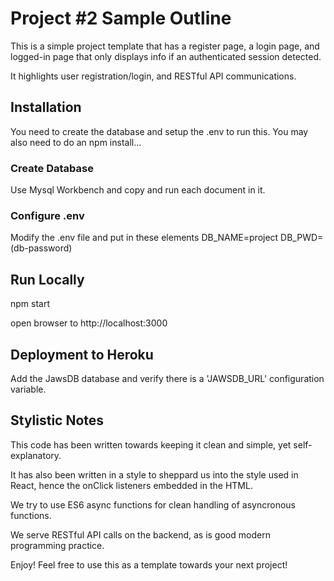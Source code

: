 # Project #2 Sample Outline
This is a simple project template that has a register page, a login page, 
and logged-in page that only displays info if an authenticated session 
detected.

It highlights user registration/login, and RESTful API communications.

## Installation
You need to create the database and setup the .env to run this. 
You may also need to do an npm install...

### Create Database
Use Mysql Workbench and copy and run each document in it.

### Configure .env
Modify the .env file and put in these elements
DB_NAME=project
DB_PWD=(db-password)

## Run Locally
npm start

open browser to http://localhost:3000

## Deployment to Heroku
Add the JawsDB database and verify there is a 'JAWSDB_URL' configuration variable. 

## Stylistic Notes
This code has been written towards keeping it clean and simple, yet self-explanatory.

It has also been written in a style to sheppard us into the style used in React, 
hence the onClick listeners embedded in the HTML.

We try to use ES6 async functions for clean handling of asyncronous functions.

We serve RESTful API calls on the backend, as is good modern programming practice.

Enjoy! Feel free to use this as a template towards your next project!